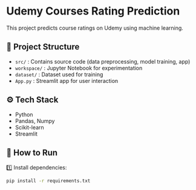 # Udemy Courses Rating Prediction

This project predicts course ratings on Udemy using machine learning.

## 📂 Project Structure

- `src/` : Contains source code (data preprocessing, model training, app)
- `workspace/` : Jupyter Notebook for experimentation
- `dataset/` : Dataset used for training
- `App.py` : Streamlit app for user interaction

## ⚙️ Tech Stack

- Python
- Pandas, Numpy
- Scikit-learn
- Streamlit

## 🚀 How to Run

1️⃣ Install dependencies:
```bash
pip install -r requirements.txt
